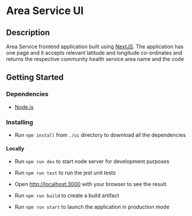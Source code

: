 # Area Service UI

## Description

Area Service frontend application built using [NextJS](https://nextjs.org/). The application has one page and it accepts relevant latitude and longitude co-ordinates and returns the respective community health service area name and the code

## Getting Started

### Dependencies

- [Node.js](https://nodejs.org/en/)

### Installing

- Run `npm install` from `./ui` directory to download all the dependencies

#### Locally

- Run `npm run dev` to start node server for development purposes

- Run `npm run test` to run the jest unit tests

- Open [http://localhost:3000](http://localhost:3000) with your browser to see the result.

- Run `npm run build` to create a build artifact

- Run `npm run start` to launch the application in production mode
